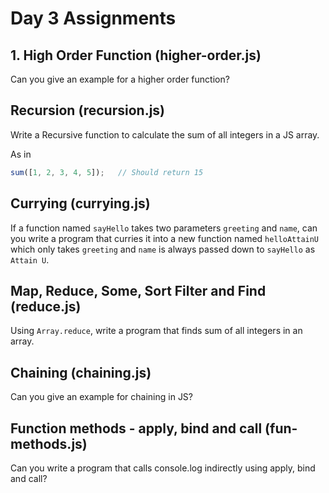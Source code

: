 # Day 3 Assignments

## 1. High Order Function (higher-order.js)
Can you give an example for a higher order function?

## Recursion (recursion.js)
Write a Recursive function to calculate the sum of all integers in a JS array.

As in

```js
sum([1, 2, 3, 4, 5]);   // Should return 15
```

## Currying (currying.js)
If a function named `sayHello` takes two parameters `greeting` and `name`, can you write a program that curries it into a new function named `helloAttainU` which only takes `greeting` and `name` is always passed down to `sayHello` as `Attain U`.

## Map, Reduce, Some, Sort Filter and Find (reduce.js)
Using `Array.reduce`, write a program that finds sum of all integers in an array.

## Chaining (chaining.js)
Can you give an example for chaining in JS?

## Function methods - apply, bind and call (fun-methods.js)
Can you write a program that calls console.log indirectly using apply, bind and call?
